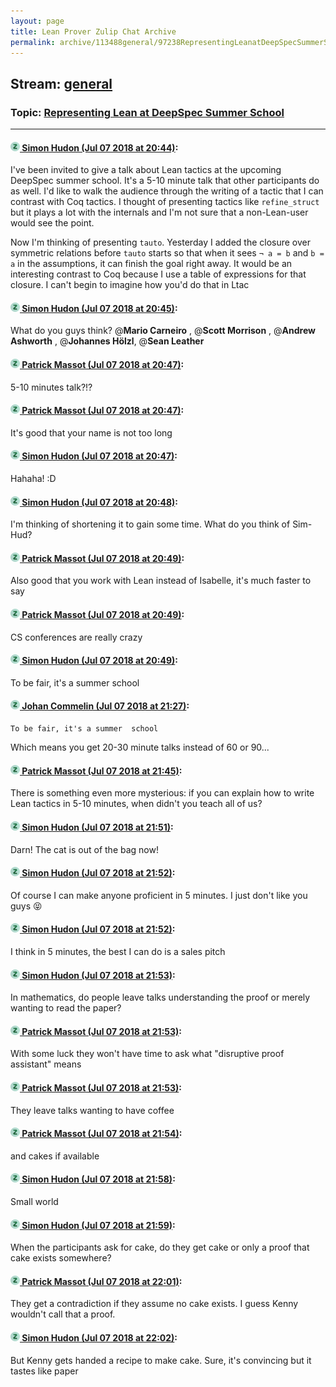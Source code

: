 ```yaml
---
layout: page
title: Lean Prover Zulip Chat Archive 
permalink: archive/113488general/97238RepresentingLeanatDeepSpecSummerSchool.html
---
```


## Stream: [general](index.html)
### Topic: [Representing Lean at DeepSpec Summer School](97238RepresentingLeanatDeepSpecSummerSchool.html)

---

#### [![Click to go to Zulip](../../assets/img/zulip2.png) Simon Hudon (Jul 07 2018 at 20:44)](https://leanprover.zulipchat.com/#narrow/stream/113488-general/topic/Representing%20Lean%20at%20DeepSpec%20Summer%20School/near/129267892):
I've been invited to give a talk about Lean tactics at the upcoming DeepSpec summer school. It's a 5-10 minute talk that other participants do as well. I'd like to walk the audience through the writing of a tactic that I can contrast with Coq tactics. I thought of presenting tactics like `refine_struct` but it plays a lot with the internals and I'm not sure that a non-Lean-user would see the point. 

Now I'm thinking of presenting `tauto`. Yesterday I added the closure over symmetric relations before `tauto` starts so that when it sees `¬ a = b` and `b = a` in the assumptions, it can finish the goal right away. It would be an interesting contrast to Coq because I use a table of expressions for that closure. I can't begin to imagine how you'd do that in Ltac

#### [![Click to go to Zulip](../../assets/img/zulip2.png) Simon Hudon (Jul 07 2018 at 20:45)](https://leanprover.zulipchat.com/#narrow/stream/113488-general/topic/Representing%20Lean%20at%20DeepSpec%20Summer%20School/near/129267907):
What do you guys think? @**Mario Carneiro** , @**Scott Morrison** , @**Andrew Ashworth** , @**Johannes Hölzl**, @**Sean Leather**

#### [![Click to go to Zulip](../../assets/img/zulip2.png) Patrick Massot (Jul 07 2018 at 20:47)](https://leanprover.zulipchat.com/#narrow/stream/113488-general/topic/Representing%20Lean%20at%20DeepSpec%20Summer%20School/near/129267986):
5-10 minutes talk?!?

#### [![Click to go to Zulip](../../assets/img/zulip2.png) Patrick Massot (Jul 07 2018 at 20:47)](https://leanprover.zulipchat.com/#narrow/stream/113488-general/topic/Representing%20Lean%20at%20DeepSpec%20Summer%20School/near/129267993):
It's good that your name is not too long

#### [![Click to go to Zulip](../../assets/img/zulip2.png) Simon Hudon (Jul 07 2018 at 20:47)](https://leanprover.zulipchat.com/#narrow/stream/113488-general/topic/Representing%20Lean%20at%20DeepSpec%20Summer%20School/near/129267995):
Hahaha! :D

#### [![Click to go to Zulip](../../assets/img/zulip2.png) Simon Hudon (Jul 07 2018 at 20:48)](https://leanprover.zulipchat.com/#narrow/stream/113488-general/topic/Representing%20Lean%20at%20DeepSpec%20Summer%20School/near/129268039):
I'm thinking of shortening it to gain some time. What do you think of Sim-Hud?

#### [![Click to go to Zulip](../../assets/img/zulip2.png) Patrick Massot (Jul 07 2018 at 20:49)](https://leanprover.zulipchat.com/#narrow/stream/113488-general/topic/Representing%20Lean%20at%20DeepSpec%20Summer%20School/near/129268050):
Also good that you work with Lean instead of Isabelle, it's much faster to say

#### [![Click to go to Zulip](../../assets/img/zulip2.png) Patrick Massot (Jul 07 2018 at 20:49)](https://leanprover.zulipchat.com/#narrow/stream/113488-general/topic/Representing%20Lean%20at%20DeepSpec%20Summer%20School/near/129268053):
CS conferences are really crazy

#### [![Click to go to Zulip](../../assets/img/zulip2.png) Simon Hudon (Jul 07 2018 at 20:49)](https://leanprover.zulipchat.com/#narrow/stream/113488-general/topic/Representing%20Lean%20at%20DeepSpec%20Summer%20School/near/129268054):
To be fair, it's a summer  school

#### [![Click to go to Zulip](../../assets/img/zulip2.png) Johan Commelin (Jul 07 2018 at 21:27)](https://leanprover.zulipchat.com/#narrow/stream/113488-general/topic/Representing%20Lean%20at%20DeepSpec%20Summer%20School/near/129269349):
```quote
To be fair, it's a summer  school
```
Which means you get 20-30 minute talks instead of 60 or 90...

#### [![Click to go to Zulip](../../assets/img/zulip2.png) Patrick Massot (Jul 07 2018 at 21:45)](https://leanprover.zulipchat.com/#narrow/stream/113488-general/topic/Representing%20Lean%20at%20DeepSpec%20Summer%20School/near/129269934):
There is something even more mysterious: if you can explain how to write Lean tactics in 5-10 minutes, when didn't you teach all of us?

#### [![Click to go to Zulip](../../assets/img/zulip2.png) Simon Hudon (Jul 07 2018 at 21:51)](https://leanprover.zulipchat.com/#narrow/stream/113488-general/topic/Representing%20Lean%20at%20DeepSpec%20Summer%20School/near/129270092):
Darn! The cat is out of the bag now!

#### [![Click to go to Zulip](../../assets/img/zulip2.png) Simon Hudon (Jul 07 2018 at 21:52)](https://leanprover.zulipchat.com/#narrow/stream/113488-general/topic/Representing%20Lean%20at%20DeepSpec%20Summer%20School/near/129270098):
Of course I can make anyone proficient in 5 minutes. I just don't like you guys :stuck_out_tongue_closed_eyes:

#### [![Click to go to Zulip](../../assets/img/zulip2.png) Simon Hudon (Jul 07 2018 at 21:52)](https://leanprover.zulipchat.com/#narrow/stream/113488-general/topic/Representing%20Lean%20at%20DeepSpec%20Summer%20School/near/129270140):
I think in 5 minutes, the best I can do is a sales pitch

#### [![Click to go to Zulip](../../assets/img/zulip2.png) Simon Hudon (Jul 07 2018 at 21:53)](https://leanprover.zulipchat.com/#narrow/stream/113488-general/topic/Representing%20Lean%20at%20DeepSpec%20Summer%20School/near/129270148):
In mathematics, do people leave talks understanding the proof or merely wanting to read the paper?

#### [![Click to go to Zulip](../../assets/img/zulip2.png) Patrick Massot (Jul 07 2018 at 21:53)](https://leanprover.zulipchat.com/#narrow/stream/113488-general/topic/Representing%20Lean%20at%20DeepSpec%20Summer%20School/near/129270149):
With some luck they won't have time to ask what "disruptive proof assistant" means

#### [![Click to go to Zulip](../../assets/img/zulip2.png) Patrick Massot (Jul 07 2018 at 21:53)](https://leanprover.zulipchat.com/#narrow/stream/113488-general/topic/Representing%20Lean%20at%20DeepSpec%20Summer%20School/near/129270152):
They leave talks wanting to have coffee

#### [![Click to go to Zulip](../../assets/img/zulip2.png) Patrick Massot (Jul 07 2018 at 21:54)](https://leanprover.zulipchat.com/#narrow/stream/113488-general/topic/Representing%20Lean%20at%20DeepSpec%20Summer%20School/near/129270191):
and cakes if available

#### [![Click to go to Zulip](../../assets/img/zulip2.png) Simon Hudon (Jul 07 2018 at 21:58)](https://leanprover.zulipchat.com/#narrow/stream/113488-general/topic/Representing%20Lean%20at%20DeepSpec%20Summer%20School/near/129270325):
Small world

#### [![Click to go to Zulip](../../assets/img/zulip2.png) Simon Hudon (Jul 07 2018 at 21:59)](https://leanprover.zulipchat.com/#narrow/stream/113488-general/topic/Representing%20Lean%20at%20DeepSpec%20Summer%20School/near/129270338):
When the participants ask for cake, do they get cake or only a proof that cake exists somewhere?

#### [![Click to go to Zulip](../../assets/img/zulip2.png) Patrick Massot (Jul 07 2018 at 22:01)](https://leanprover.zulipchat.com/#narrow/stream/113488-general/topic/Representing%20Lean%20at%20DeepSpec%20Summer%20School/near/129270415):
They get a contradiction if they assume no cake exists. I guess Kenny wouldn't call that a proof.

#### [![Click to go to Zulip](../../assets/img/zulip2.png) Simon Hudon (Jul 07 2018 at 22:02)](https://leanprover.zulipchat.com/#narrow/stream/113488-general/topic/Representing%20Lean%20at%20DeepSpec%20Summer%20School/near/129270458):
But Kenny gets handed a recipe to make cake. Sure, it's convincing but it tastes like paper

